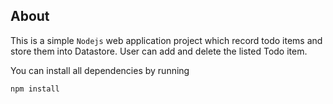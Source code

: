 ## About
This is a simple `Nodejs` web application project which record todo items and store them into Datastore. User can add and delete the listed Todo item.

You can install all dependencies by running

``` npm install ```
